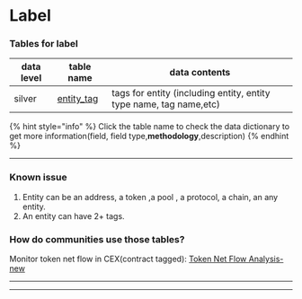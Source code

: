 # Label

### **Tables for label**

| data level | table name                                                                                           | data contents                                                      |
| ---------- | ---------------------------------------------------------------------------------------------------- | ------------------------------------------------------------------ |
| silver     | [entity\_tag](https://www.footprint.network/@Footprint/Table-Info-Dashboard?table\_name=entity\_tag) | tags for entity (including entity, entity type name, tag name,etc) |

{% hint style="info" %}
Click the table name to check the data dictionary to get more information(field, field type,**methodology**,description)
{% endhint %}

***

### Known issue

1. Entity can be an address, a token ,a pool , a protocol, a chain, an any entity.
2. An entity can have 2+ tags.

### How do communities use those tables?

Monitor token net flow in CEX(contract tagged): [Token Net Flow Analysis-new](https://www.footprint.network/guest/dashboard/c1a76dd2-18a6-4a90-860c-e3df624f6bd0?token\_=STEPN\(GMT\)\&date\_=past30days)

***

***
